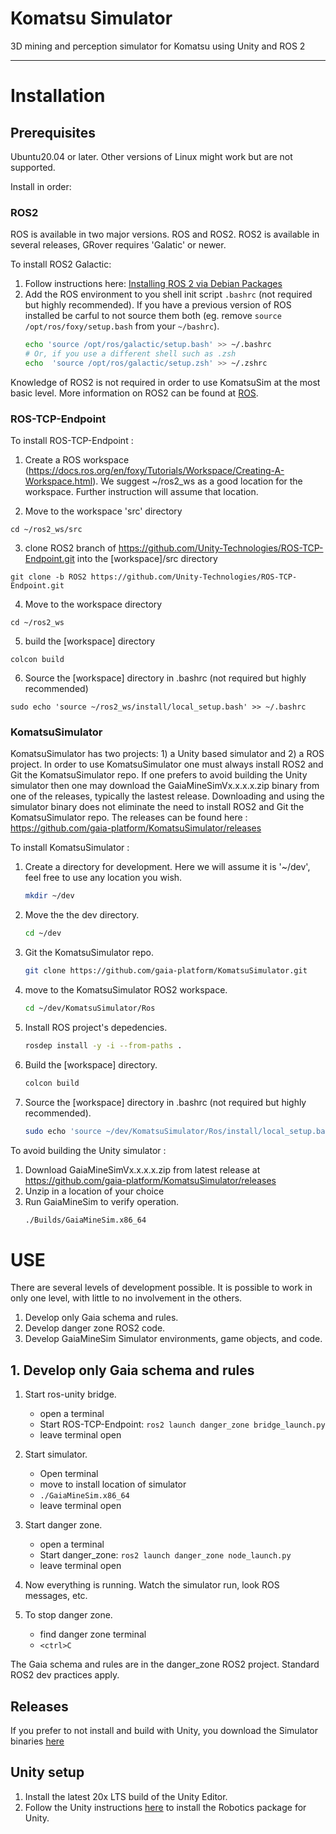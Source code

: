 # Komatsu Simulator
3D mining and perception simulator for Komatsu using Unity and ROS 2

------------------------
# Installation

## Prerequisites

Ubuntu20.04 or later. Other versions of Linux might work but are not supported.

Install in order:

### ROS2

ROS is available in two major versions. ROS and ROS2. ROS2 is available in several releases, GRover requires 'Galatic' or newer. 

To install ROS2 Galactic: 

1. Follow instructions here: [Installing ROS 2 via Debian Packages](https://docs.ros.org/en/galactic/Installation/Ubuntu-Install-Debians.html)
2. Add the ROS environment to you shell init script `.bashrc` (not required but highly recommended). If you have a previous version of ROS installed be carful to not source them both (eg. remove `source /opt/ros/foxy/setup.bash` from your `~/bashrc`). 
   ```bash
   echo 'source /opt/ros/galactic/setup.bash' >> ~/.bashrc
   # Or, if you use a different shell such as .zsh
   echo  'source /opt/ros/galactic/setup.zsh' >> ~/.zshrc
   ```

Knowledge of ROS2 is not required in order to use KomatsuSim at the most basic level. More information on ROS2 can be found at [ROS](https://www.ros.org/).

### ROS-TCP-Endpoint

To install ROS-TCP-Endpoint : 

1. Create a ROS workspace (https://docs.ros.org/en/foxy/Tutorials/Workspace/Creating-A-Workspace.html). We suggest ~/ros2_ws as a good location for the workspace. Further instruction will assume that location.

2. Move to the workspace 'src' directory

```cd ~/ros2_ws/src```

3. clone ROS2 branch of https://github.com/Unity-Technologies/ROS-TCP-Endpoint.git into the [workspace]/src directory

```git clone -b ROS2 https://github.com/Unity-Technologies/ROS-TCP-Endpoint.git```

4. Move to the workspace directory

```cd ~/ros2_ws```

5. build the [workspace] directory

```colcon build```

6.  Source the [workspace] directory in .bashrc (not required but highly recommended)

```sudo echo 'source ~/ros2_ws/install/local_setup.bash' >> ~/.bashrc```

### KomatsuSimulator

KomatsuSimulator has two projects: 1) a Unity based simulator and 2) a ROS project. In order to use KomatsuSimulator one must always install ROS2 and Git the KomatsuSimulator repo. If one prefers to avoid building the Unity simulator then one may download the GaiaMineSimVx.x.x.x.zip binary from one of the releases, typically the lastest release. Downloading and using the simulator binary does not eliminate the need to install ROS2 and Git the KomatsuSimulator repo. The releases can be found here : https://github.com/gaia-platform/KomatsuSimulator/releases

To install KomatsuSimulator : 

1. Create a directory for development. Here we will assume it is '~/dev', feel free to use any location you wish. 
    ```bash
    mkdir ~/dev
    ```
2. Move the the dev directory.
    ```bash
    cd ~/dev
    ```
3. Git the KomatsuSimulator repo.
    ```bash
    git clone https://github.com/gaia-platform/KomatsuSimulator.git
    ```
4. move to the KomatsuSimulator ROS2 workspace.
    ```bash
    cd ~/dev/KomatsuSimulator/Ros
    ```
5. Install ROS project's depedencies.
    ```bash
    rosdep install -y -i --from-paths .
    ```
6. Build the [workspace] directory.
    ```bash
    colcon build
    ```
7. Source the [workspace] directory in .bashrc (not required but highly recommended).
    ```bash
    sudo echo 'source ~/dev/KomatsuSimulator/Ros/install/local_setup.bash' >> ~/.bashrc
    ```
To avoid building the Unity simulator :
1. Download GaiaMineSimVx.x.x.x.zip from latest release at https://github.com/gaia-platform/KomatsuSimulator/releases
2. Unzip in a location of your choice
3. Run GaiaMineSim to verify operation.
    ```bash
    ./Builds/GaiaMineSim.x86_64
    ```

# USE

There are several levels of development possible. It is possible to work in only one level, with little to no involvement in the others.

1. Develop only Gaia schema and rules.
2. Develop danger zone ROS2 code.
3. Develop GaiaMineSim Simulator environments, game objects, and code.

## 1. Develop only Gaia schema and rules

1. Start ros-unity bridge.
   - open a terminal
   - Start ROS-TCP-Endpoint: ```ros2 launch danger_zone bridge_launch.py``` 
   - leave terminal open

2. Start simulator.
   - Open terminal
   - move to install location of simulator
   - `./GaiaMineSim.x86_64`
   - leave terminal open
   
3. Start danger zone.
   - open a terminal
   - Start danger_zone: ```ros2 launch danger_zone node_launch.py```
   - leave terminal open

4. Now everything is running. Watch the simulator run, look ROS messages, etc. 

5. To stop danger zone.
   - find danger zone terminal
   - ```<ctrl>C```

The Gaia schema and rules are in the danger_zone ROS2 project. Standard ROS2 dev practices apply.

## Releases
If you prefer to not install and build with Unity, you download the Simulator binaries [here](https://github.com/gaia-platform/KomatsuSimulator/releases)

## Unity setup
1. Install the latest 20x LTS build of the Unity Editor.
2. Follow the Unity instructions [here](https://github.com/Unity-Technologies/Unity-Robotics-Hub/blob/main/tutorials/ros_unity_integration/setup.md#-unity-setup) to install the Robotics package for Unity.



